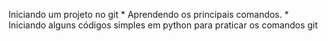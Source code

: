 Iniciando um projeto no git
    * Aprendendo os principais comandos.
    * Iniciando alguns códigos simples em python para praticar os comandos git